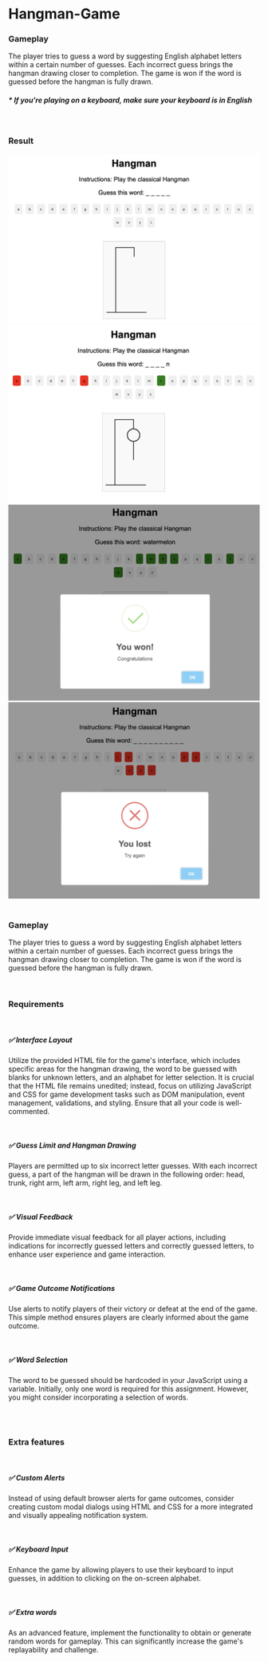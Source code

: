 # Hangman-Game

### Gameplay

The player tries to guess a word by suggesting English alphabet letters within a certain number of guesses. Each incorrect guess brings the hangman drawing closer to completion. The game is won if the word is guessed before the hangman is fully drawn.

##### * If you're playing on a keyboard, make sure your keyboard is in English

<br>

### Result

<img src="./img/init.png">
<img src="./img/progress.png">
<img src="./img/win.png">
<img src="./img/lose.png">

<br>
<br>

### Gameplay

The player tries to guess a word by suggesting English alphabet letters within a certain number of guesses. Each incorrect guess brings the hangman drawing closer to completion. The game is won if the word is guessed before the hangman is fully drawn.

<br>

### Requirements

<br>

##### ✅ Interface Layout 

 Utilize the provided HTML file for the game's interface, which includes specific areas for the hangman drawing, the word to be guessed with blanks for unknown letters, and an alphabet for letter selection. It is crucial that the HTML file remains unedited; instead, focus on utilizing JavaScript and CSS for game development tasks such as DOM manipulation, event management, validations, and styling. Ensure that all your code is well-commented.


<br>

##### ✅ Guess Limit and Hangman Drawing 

Players are permitted up to six incorrect letter guesses. With each incorrect guess, a part of the hangman will be drawn in the following order: head, trunk, right arm, left arm, right leg, and left leg.

<br>

##### ✅ Visual Feedback 

Provide immediate visual feedback for all player actions, including indications for incorrectly guessed letters and correctly guessed letters, to enhance user experience and game interaction.

<br>

##### ✅ Game Outcome Notifications

Use alerts to notify players of their victory or defeat at the end of the game. This simple method ensures players are clearly informed about the game outcome.

<br>

##### ✅ Word Selection

The word to be guessed should be hardcoded in your JavaScript using a variable. Initially, only one word is required for this assignment. However, you might consider incorporating a selection of words.

<br>
<br>

### Extra features

<br>

##### ✅ Custom Alerts

Instead of using default browser alerts for game outcomes, consider creating custom modal dialogs using HTML and CSS for a more integrated and visually appealing notification system.

<br>

##### ✅ Keyboard Input

Enhance the game by allowing players to use their keyboard to input guesses, in addition to clicking on the on-screen alphabet. 

<br>

##### ✅ Extra words

As an advanced feature, implement the functionality to obtain or generate random words for gameplay. This can significantly increase the game's replayability and challenge.